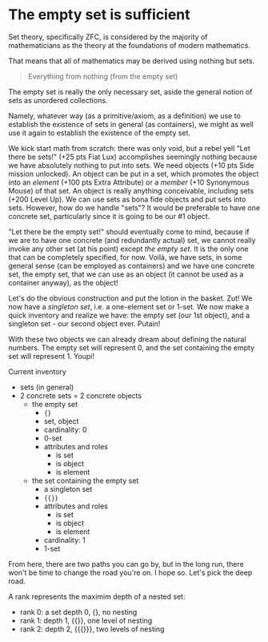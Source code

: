 # The empty set is sufficient


Set theory, specifically ZFC, is considered by the majority of mathematicians as the theory at the foundations of modern mathematics. 

That means that all of mathematics may be derived using nothing but sets.

>Everything from nothing (from the empty set)

The empty set is really the only necessary set, aside the general notion of sets as unordered collections.

Namely, whatever way (as a primitive/axiom, as a definition) we use to establish the existence of sets in general (as containers), we might as well use it again to establish the existence of the empty set.

We kick start math from scratch: there was only void, but a rebel yell "Let there be sets!" (+25 pts Fiat Lux) accomplishes seemingly nothing because we have absolutely nothing to put into sets. We need objects (+10 pts Side mission unlocked). An object can be put in a set, which promotes the object into an *element* (+100 pts Extra Attribute) or a *member* (+10 Synonymous Mouse) of that set. An object is really anything conceivable, including sets (+200 Level Up). We can use sets as bona fide objects and put sets into sets. However, how do we handle "sets"? It would be preferable to have one concrete set, particularly since it is going to be our #1 object.

"Let there be the empty set!" should eventually come to mind, because if we are to have one concrete (and redundantly actual) set, we cannot really invoke any other set (at his point) except *the empty set*. It is the only one that can be completely specified, for now. Voilà, we have sets, in some general sense (can be employed as containers) and we have one concrete set, the empty set, that we can use as an object (it cannot be used as a container anyway), as the object!

Let's do the obvious construction and put the lotion in the basket. Zut! We now have a *singleton set*, i.e. a one-element set or 1-set. We now make a quick inventory and realize we have: the empty set (our 1st object), and a singleton set - our second object ever. Putain!

With these two objects we can already dream about defining the natural numbers. The empty set will represent 0, and the set containing the empty set will represent 1. Youpi!

Current inventory
  - sets (in general)
  - 2 concrete sets = 2 concrete objects
    - the empty set
      - `{}`
      - set, object
      - cardinality: 0
      - 0-set
      - attributes and roles
        - is set
        - is object
        - is element
    - the set containing the empty set
      - a singleton set
      - `{{}}`
      - attributes and roles
        - is set
        - is object
        - is element
      - cardinality: 1
      - 1-set

From here, there are two paths you can go by, but in the long run, there won't be time to change the road you're on. I hope so. Let's pick the deep road.

A rank represents the maximim depth of a nested set:
- rank 0: a set depth 0, {}, no nesting
- rank 1: depth 1, {{}}, one level of nesting
- rank 2: depth 2, {{{}}}, two levels of nesting

